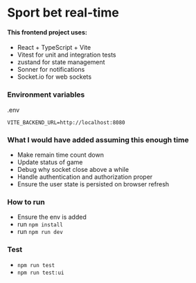 # Sport bet real-time

#### This frontend project uses:
- React + TypeScript + Vite
- Vitest for unit and integration tests
- zustand for state management
- Sonner for notifications
- Socket.io for web sockets


### Environment variables
.env
```dotenv
VITE_BACKEND_URL=http://localhost:8080
```

### What I would have added assuming this enough time

- Make remain time count down
- Update status of game
- Debug why socket close above a while
- Handle authentication and authorization proper
- Ensure the user state is persisted on browser refresh

### How to run

- Ensure the env is added
- run `npm install`
- run `npm run dev`


### Test
- `npm run test`
- `npm run test:ui`

